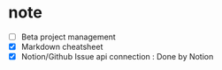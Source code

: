 # note

- [ ] Beta project management
- [x] Markdown cheatsheet
- [x] Notion/Github Issue api connection : Done by Notion
